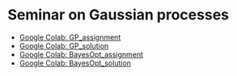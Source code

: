 # Seminar on Gaussian processes

* [Google Colab: GP_assignment](https://colab.research.google.com/github/yeahrmek/BayesOpt_tutorial/blob/master/GP/gp_practice.ipynb
)
* [Google Colab: GP_solution](https://colab.research.google.com/github/yeahrmek/BayesOpt_tutorial/blob/master/GP/gp_solution.ipynb
)
* [Google Colab: BayesOpt_assignment](https://colab.research.google.com/github/yeahrmek/BayesOpt_tutorial/blob/master/BayesOpt/bayesopt_practice.ipynb)
* [Google Colab: BayesOpt_solution](https://colab.research.google.com/github/yeahrmek/BayesOpt_tutorial/blob/master/BayesOpt/bayesopt_solution.ipynb)
